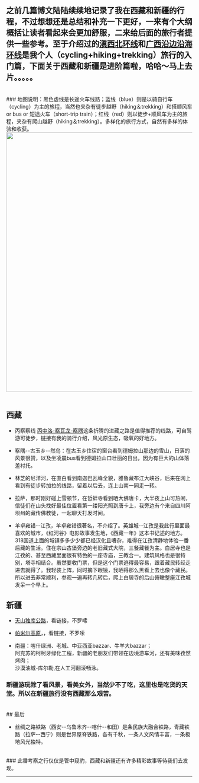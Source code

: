 <!-- 
.. link: 
.. description: 
.. tags: travel ,  西藏 ,  新疆
.. date: 2014/02/11 21:57:04
.. title: 西藏新疆回忆录
.. slug: xi-cang-xin-jiang-hui-yi-lu
-->

## 之前几篇博文陆陆续续地记录了我在西藏和新疆的行程，不过想想还是总结和补充一下更好，一来有个大纲概括让读者看起来会更加舒服，二来给后面的旅行者提供一些参考。至于介绍过的<a href="http://zhukite.github.io/posts/dian-xi-bei-huan-xian.html" target="_blank">滇西北环线</a>和<a href="http://zhukite.github.io/posts/zhong-yue-yan-bian-yan-hai.html" target="_blank">广西沿边沿海环线</a>是我个人（cycling+hiking+trekking）旅行的入门篇，下面关于西藏和新疆是进阶篇啦，哈哈～马上去片。。。。。
<br/>
<!-- TEASER_END -->
### 地图说明：黑色虚线是长途火车线路；蓝线（blue）则是以骑自行车（cycling）为主的旅程，当然也夹杂有徒步越野（hiking＆trekking）和搭顺风车 or bus or 短途火车（short-trip train）；红线（red）则以徒步+顺风车为主的旅程，夹杂有爬山越野（hiking＆trekking）。多样化的旅行方式，自然有多样的体验和收获。                                                                                                                                                                                                                                                                                   
<img src="http://ww1.sinaimg.cn/large/67804861gw1edfrrbus49j20qo0hy7ee.jpg" width="700"/>
<br/>
<br/>

## 西藏

 -  丙察察线 
 <a href="http://zhukite.github.io/posts/bing-cha-cha-gong-lu.html" target="_blank">丙中洛-察瓦龙-察隅</a>这条折腾的进藏之路是值得推荐的线路，可自驾游可徒步，链接有我的骑行介绍，风光原生态，吸氧的好地方。
 
 -  察隅--古玉乡--然乌：在古玉乡住宿的窗台看到德姆拉山那边的雪山，日落的风景很赞，以及坐凌晨bus看到德姆拉山口壮丽的日出，因为有巨大的山体落差衬托。
 
 -  林芝的尼洋河，在直白看到南迦巴瓦峰全貌，雅鲁藏布江大峡谷，后来在网上看到有徒步转加拉的线路，留着以后去，连上山南一同走一转。
 
 -  拉萨，那时刚好碰上雪顿节，在哲蚌寺看到晒大佛唐卡，大半夜上山可热闹，信徒们在山头找好最佳位置看第一缕阳光照到唐卡上，我旁边有个来自四川阿坝州的藏传佛教徒，一起聊天打发时间。
 
 -  羊卓雍错--江孜，羊卓雍错很著名，不介绍了。英雄城--江孜是我此行里面最喜欢的城市，《红河谷》电影故事发生地，《西藏一年》这本书记述的地方。318国道上面的城镇多多少少都已经汉化且嘈杂，难得在江孜清静地体验一番后藏的生活。住在宗山古堡旁边的老旧藏式大院，三餐藏餐为主。白居寺也是江孜的、甚至西藏里面很有特色的一座寺庙，三教合一。建筑风格也是很特别，塔寺相结合。虽然要收门票，但是这个门票逃得最容易，跟着藏民转经走进去就得了。我轻装上阵，同时摘下眼镜，我晒得那么黑看上去也像个藏民。所以进去非常顺利，参观一遍再转几转后，爬上白居寺的后山俯瞰整座江孜城发呆一个早上。
 
 
## 新疆


 -  <a href="http://zhukite.github.io/posts/tian-shan-du-ku-gong-lu.html" target="_blank">天山独库公路</a>，看链接，不罗嗦
 
 -  <a href="http://zhukite.github.io/posts/pa-mi-er-gao-yuan.html" target="_blank">帕米尔高原</a>，，看链接，不罗嗦
 
 -  南疆：喀什绿洲、老城、中亚西亚bazzar、牛羊大bazzar；<br/>
 阿克苏的柯柯牙绿化工程，新疆的老朋友们带领在边境游车河，还有美味孜然烤肉；<br/>
 沙漠油城-库尔勒,在人工河翻滚畅泳。<br/>
 
### 新疆游玩除了看风景，看美女外，当然少不了吃，这里也是吃货的天堂。所以在新疆旅行没有西藏那么艰苦。
<br/>
## 最后


 -   丝绸之路铁路（西安--乌鲁木齐--喀什--和田）是条民族大融合铁路，青藏铁路（拉萨--西宁）则是世界屋脊铁路，各有千秋，一条人文风情丰富，一条极地风光独特。
<br/>
### 此番考察之行仅仅是管中窥豹，西藏和新疆还有许多精彩故事等待我们去发现。

* * *